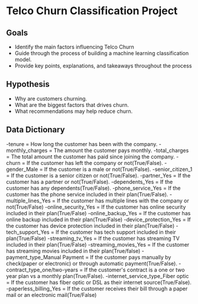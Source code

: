 # Telco Churn Classification Project
## Goals
- Identify the main factors influencing Telco Churn
- Guide through the process of building a machine learning classification model.
- Provide key points, explanations, and takeaways throughout the process
## Hypothesis
- Why are customers churning.
- What are the biggest factors that drives churn.
- What recommendations may help reduce churn.
## Data Dictionary 
-tenure = How long the customer has been with the company.
-monthly_charges = The amount the customer pays monthly.
-total_charges = The total amount the customer has paid since joining the company.
-churn = If the customer has left the company or not(True/False).
-gender_Male = If the customer is a male or not(True/False).
-senior_citizen_1 = If the customer is a senior citizen or not(True/False).
-partner_Yes = If the customer has a partner or not(True/False).
-dependents_Yes = If the customer has any dependents(True/False).
-phone_service_Yes = If the customer has the phone service included in their plan(True/False).
-multiple_lines_Yes = If the customer has multiple lines with the company or not(True/False)
-online_security_Yes = If the customer has online security included in their plan(True/False)
-online_backup_Yes = If the customer has online backup included in their plan(True/False)
-device_protection_Yes = If the customer has device protection included in their plan(True/False)
-tech_support_Yes = If the customer has tech support included in their plan(True/False)
-streaming_tv_Yes = If the customer has streaming TV included in their plan(True/False)
-streaming_movies_Yes = If the customer has streaming movies included in their plan(True/false)
-payment_type_Manual Payment = If the customer pays manually by check(paper or electronic) or through automatic payment(True/False).
-contract_type_one/two-years = If the customer's contract is a one or two year plan vs a monthly plan(True/False).
-internet_service_type_Fiber optic = If the customer has fiber optic or DSL as their internet source(True/False).
-paperless_billing_Yes = If the customer receives their bill through a paper mail or an electronic mail(True/False)
